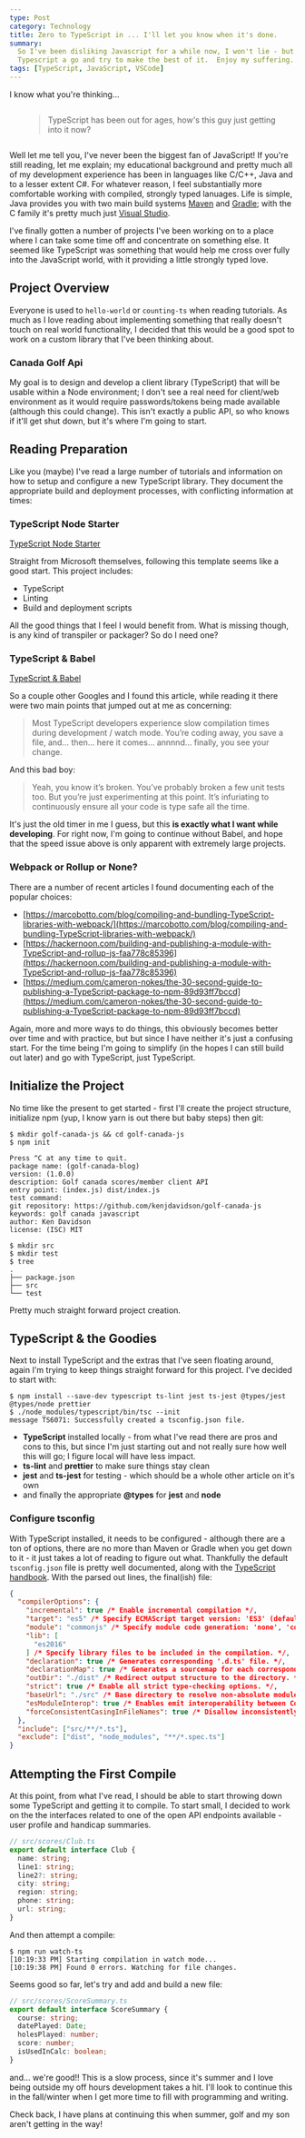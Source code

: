 ```yaml
---
type: Post
category: Technology
title: Zero to TypeScript in ... I'll let you know when it's done.
summary:
  So I've been disliking Javascript for a while now, I won't lie - but I understand necessity.  Looks like it's time to give
  Typescript a go and try to make the best of it.  Enjoy my suffering.
tags: [TypeScript, JavaScript, VSCode]
---
```


I know what you're thinking...

<div style="margin: 2em;"><blockquote class="cite"><p>
TypeScript has been out for ages, how's this guy just getting into it now?
</p></blockquote></div>

Well let me tell you, I've never been the biggest fan of JavaScript! If you're still reading, let me explain; my educational background and pretty much all of my development experience has been in languages like C/C++, Java and to a lesser extent C#. For whatever reason, I feel substantially more comfortable working with compiled, strongly typed lanuages. Life is simple, Java provides you with two main build systems [Maven](https://maven.apache.org/) and [Gradle](https://gradle.org/); with the C family it's pretty much just [Visual Studio](https://visualstudio.microsoft.com/).

I've finally gotten a number of projects I've been working on to a place where I can take some time off and concentrate on something else. It seemed like TypeScript was something that would help me cross over fully into the JavaScript world, with it providing a little strongly typed love.

## Project Overview

Everyone is used to `hello-world` or `counting-ts` when reading tutorials. As much as I love reading about implementing something that really doesn't touch on real world functionality, I decided that this would be a good spot to work on a custom library that I've been thinking about.

### Canada Golf Api

My goal is to design and develop a client library (TypeScript) that will be usable within a Node environment; I don't see a real need for client/web environment as it would require passwords/tokens being made available (although this could change). This isn't exactly a public API, so who knows if it'll get shut down, but it's where I'm going to start.

## Reading Preparation

Like you (maybe) I've read a large number of tutorials and information on how to setup and configure a new TypeScript library. They document the appropriate build and deployment processes, with conflicting information at times:

### TypeScript Node Starter

[TypeScript Node Starter](https://github.com/microsoft/TypeScript-Node-Starter)

Straight from Microsoft themselves, following this template seems like a good start. This project includes:

- TypeScript
- Linting
- Build and deployment scripts

All the good things that I feel I would benefit from. What is missing though, is any kind of transpiler or packager? So do I need one?

### TypeScript &amp; Babel

[TypeScript &amp; Babel](https://iamturns.com/TypeScript-babel/)

So a couple other Googles and I found this article, while reading it there were two main points that jumped out at me as concerning:

> Most TypeScript developers experience slow compilation times during development / watch mode. You’re coding away, you save a file, and… then… here it comes… annnnd… finally, you see your change.

And this bad boy:

> Yeah, you know it’s broken. You’ve probably broken a few unit tests too. But you’re just experimenting at this point. It’s infuriating to continuously ensure all your code is type safe all the time.

It's just the old timer in me I guess, but this **is exactly what I want while developing**. For right now, I'm going to continue without Babel, and hope that the speed issue above is only apparent with extremely large projects.

### Webpack or Rollup or None?

There are a number of recent articles I found documenting each of the popular choices:

- [https://marcobotto.com/blog/compiling-and-bundling-TypeScript-libraries-with-webpack/](https://marcobotto.com/blog/compiling-and-bundling-TypeScript-libraries-with-webpack/)
- [https://hackernoon.com/building-and-publishing-a-module-with-TypeScript-and-rollup-js-faa778c85396](https://hackernoon.com/building-and-publishing-a-module-with-TypeScript-and-rollup-js-faa778c85396)
- [https://medium.com/cameron-nokes/the-30-second-guide-to-publishing-a-TypeScript-package-to-npm-89d93ff7bccd](https://medium.com/cameron-nokes/the-30-second-guide-to-publishing-a-TypeScript-package-to-npm-89d93ff7bccd)

Again, more and more ways to do things, this obviously becomes better over time and with practice, but but since I have neither it's just a confusing start. For the time being I'm going to simplify (in the hopes I can still build out later) and go with TypeScript, just TypeScript.

## Initialize the Project

No time like the present to get started - first I'll create the project structure, initialize npm (yup, I know yarn is out there but baby steps) then git:

```shell
$ mkdir golf-canada-js && cd golf-canada-js
$ npm init

Press ^C at any time to quit.
package name: (golf-canada-blog)
version: (1.0.0)
description: Golf canada scores/member client API
entry point: (index.js) dist/index.js
test command:
git repository: https://github.com/kenjdavidson/golf-canada-js
keywords: golf canada javascript
author: Ken Davidson
license: (ISC) MIT

$ mkdir src
$ mkdir test
$ tree
.
├── package.json
├── src
└── test
```

Pretty much straight forward project creation.

## TypeScript &amp; the Goodies

Next to install TypeScript and the extras that I've seen floating around, again I'm trying to keep things straight forward for this project. I've decided to start with:

```shell
$ npm install --save-dev typescript ts-lint jest ts-jest @types/jest @types/node prettier
$ ./node_modules/typescript/bin/tsc --init
message TS6071: Successfully created a tsconfig.json file.
```

- **TypeScript** installed locally - from what I've read there are pros and cons to this, but since I'm just starting out and not really sure how well this will go; I figure local will have less impact.
- **ts-lint** and **prettier** to make sure things stay clean
- **jest** and **ts-jest** for testing - which should be a whole other article on it's own
- and finally the appropriate **@types** for **jest** and **node**

### Configure tsconfig

With TypeScript installed, it needs to be configured - although there are a ton of options, there are no more than Maven or Gradle when you get down to it - it just takes a lot of reading to figure out what. Thankfully the default `tsconfig.json` file is pretty well documented, along with the [TypeScript handbook](https://www.typescriptlang.org/docs/handbook/tsconfig-json.html). With the parsed out lines, the final(ish) file:

```json
{
  "compilerOptions": {
    "incremental": true /* Enable incremental compilation */,
    "target": "es5" /* Specify ECMAScript target version: 'ES3' (default), 'ES5', 'ES2015', 'ES2016', 'ES2017', 'ES2018', 'ES2019', 'ES2020', or 'ESNEXT'. */,
    "module": "commonjs" /* Specify module code generation: 'none', 'commonjs', 'amd', 'system', 'umd', 'es2015', 'es2020', or 'ESNext'. */,
    "lib": [
      "es2016"
    ] /* Specify library files to be included in the compilation. */,
    "declaration": true /* Generates corresponding '.d.ts' file. */,
    "declarationMap": true /* Generates a sourcemap for each corresponding '.d.ts' file. */,
    "outDir": "./dist" /* Redirect output structure to the directory. */,
    "strict": true /* Enable all strict type-checking options. */,
    "baseUrl": "./src" /* Base directory to resolve non-absolute module names. */,
    "esModuleInterop": true /* Enables emit interoperability between CommonJS and ES Modules via creation of namespace objects for all imports. Implies 'allowSyntheticDefaultImports'. */,
    "forceConsistentCasingInFileNames": true /* Disallow inconsistently-cased references to the same file. */
  },
  "include": ["src/**/*.ts"],
  "exclude": ["dist", "node_modules", "**/*.spec.ts"]
}
```

## Attempting the First Compile

At this point, from what I've read, I should be able to start throwing down some TypeScript and getting it to compile. To start small, I decided to work on the the interfaces related to one of the open API endpoints available - user profile and handicap summaries.

```typescript
// src/scores/Club.ts
export default interface Club {
  name: string;
  line1: string;
  line2?: string;
  city: string;
  region: string;
  phone: string;
  url: string;
}
```

And then attempt a compile:

```shell
$ npm run watch-ts
[10:19:33 PM] Starting compilation in watch mode...
[10:19:38 PM] Found 0 errors. Watching for file changes.
```

Seems good so far, let's try and add and build a new file:

```typescript
// src/scores/ScoreSummary.ts
export default interface ScoreSummary {
  course: string;
  datePlayed: Date;
  holesPlayed: number;
  score: number;
  isUsedInCalc: boolean;
}
```

and... we're good!! This is a slow process, since it's summer and I love being outside my off hours development takes a hit. I'll look to continue this in the fall/winter when I get more time to fill with programming and writing.

Check back, I have plans at continuing this when summer, golf and my son aren't getting in the way!
